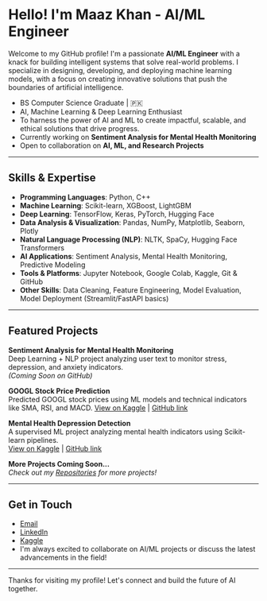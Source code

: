 # Hello! I'm Maaz Khan - AI/ML Engineer  

Welcome to my GitHub profile! I'm a passionate **AI/ML Engineer** with a knack for building intelligent systems that solve real-world problems. I specialize in designing, developing, and deploying machine learning models, with a focus on creating innovative solutions that push the boundaries of artificial intelligence.

- BS Computer Science Graduate | 🇵🇰  
- AI, Machine Learning & Deep Learning Enthusiast  
- To harness the power of AI and ML to create impactful, scalable, and ethical solutions that drive progress. 
- Currently working on **Sentiment Analysis for Mental Health Monitoring**   
- Open to collaboration on **AI, ML, and Research Projects**
 
---

## Skills & Expertise  

- **Programming Languages**: Python, C++
- **Machine Learning**: Scikit-learn, XGBoost, LightGBM  
- **Deep Learning**: TensorFlow, Keras, PyTorch, Hugging Face
- **Data Analysis & Visualization**: Pandas, NumPy, Matplotlib, Seaborn, Plotly  
- **Natural Language Processing (NLP)**: NLTK, SpaCy, Hugging Face Transformers  
- **AI Applications**: Sentiment Analysis, Mental Health Monitoring, Predictive Modeling  
- **Tools & Platforms**: Jupyter Notebook, Google Colab, Kaggle, Git & GitHub  
- **Other Skills**: Data Cleaning, Feature Engineering, Model Evaluation, Model Deployment (Streamlit/FastAPI basics)

---

## Featured Projects  

 **Sentiment Analysis for Mental Health Monitoring**  
  Deep Learning + NLP project analyzing user text to monitor stress, depression, and anxiety indicators.  
  *(Coming Soon on GitHub)*  

 **GOOGL Stock Price Prediction**  
  Predicted GOOGL stock prices using ML models and technical indicators like SMA, RSI, and MACD.
  [View on Kaggle](https://www.kaggle.com/code/maazkhan636/googl-stock-price-prediction-in-ml/notebook) | [GitHub link](https://github.com/maazkhan-ai/googl-stock-price-prediction)

  **Mental Health Depression Detection**  
  A supervised ML project analyzing mental health indicators using Scikit-learn pipelines.  
  [View on Kaggle](https://www.kaggle.com/code/maazkhan636/mental-health-depression-detection-using-ml/notebook) | [GitHub link](https://github.com/maazkhan-ai/mental-health-depression-detection)

 **More Projects Coming Soon...**  
  *Check out my [Repositories](https://github.com/maazkhan-ai?tab=repositories) for more projects!*

---

## Get in Touch
-  [Email](mailto:maazkhan.9ai@gmail.com)
-  [LinkedIn](https://www.linkedin.com/in/maazkhan.ai)  
-  [Kaggle](https://www.kaggle.com/maazkhan636)  
-  I'm always excited to collaborate on AI/ML projects or discuss the latest advancements in the field!

---

Thanks for visiting my profile! Let's connect and build the future of AI together.
